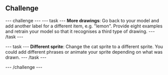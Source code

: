 ## Challenge

--- challenge ---
--- task ---
**More drawings**: Go back to your model and add another label for a different item, e.g. "lemon". Provide eight examples and retrain your model so that it recognises a third type of drawing.
--- /task ---

--- task ---
**Different sprite**: Change the cat sprite to a different sprite. You could add different phrases or animate your sprite depending on what was drawn.
--- /task ---

--- /challenge ---
